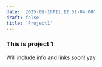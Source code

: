 ```yaml
---
date: '2025-09-16T11:12:51-04:00'
draft: false
title: 'Project1'
---
```


### This is project 1

Will include info and links soon! yay